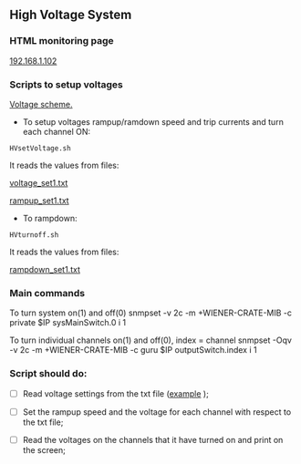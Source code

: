 ## **High Voltage System**

### **HTML monitoring page** 

[192.168.1.102](http://192.168.1.102/)

### Scripts to setup voltages

[Voltage scheme.](https://github.com/mohaas33/HVmpod/blob/main/config/NikolaiSettings-HalfGap4.xlsx)

- To setup voltages rampup/ramdown speed and trip currents and turn each channel ON:

`HVsetVoltage.sh`

It reads the values from files:

[voltage_set1.txt](https://github.com/mohaas33/HVmpod/blob/main/config/voltage_set1.txt)

[rampup_set1.txt](https://github.com/mohaas33/HVmpod/blob/main/config/rampup_set1.txt)

- To rampdown:

`HVturnoff.sh`

It reads the values from files:

[rampdown_set1.txt](https://github.com/mohaas33/HVmpod/blob/main/config/rampdown_set1.txt)


### **Main commands**

To turn system on(1) and off(0) 
snmpset -v 2c -m +WIENER-CRATE-MIB -c private $IP sysMainSwitch.0 i 1  

To turn individual channels on(1) and off(0), index = channel
snmpset -Oqv -v 2c -m +WIENER-CRATE-MIB -c guru $IP outputSwitch.index i 1 


### **Script should do:**
- [ ] Read voltage settings from the txt file ([example](https://github.com/mohaas33/HVmpod/blob/main/config/voltage_set.txt) );
- [ ] Set the rampup speed and the voltage for each channel with respect to the txt file;
- [ ] Read the voltages on the channels that it have turned on and print on the screen;

